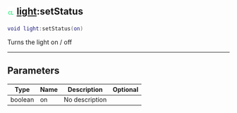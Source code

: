## ![client](../../.gitbook/assets/client.png) [light](https://iaswiki.rawr.dev/readme/light):setStatus

```lua
void light:setStatus(on)
```

Turns the light on / off

------
## Parameters

| Type   | Name | Description | Optional |
| ------ | ---- | ----------- | -------: |
| boolean | on | No description |  |

